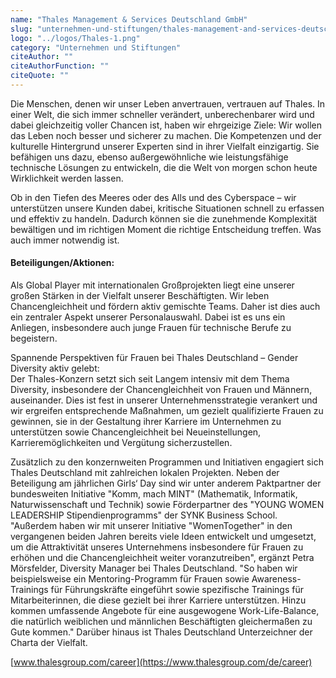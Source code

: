 ```yaml
---
name: "Thales Management & Services Deutschland GmbH"
slug: "unternehmen-und-stiftungen/thales-management-and-services-deutschland-gmb-h"
logo: "../logos/Thales-1.png"
category: "Unternehmen und Stiftungen"
citeAuthor: ""
citeAuthorFunction: ""
citeQuote: ""
---
```


Die Menschen, denen wir unser Leben anvertrauen, vertrauen auf Thales. In einer Welt, die sich immer schneller verändert, unberechenbarer wird und dabei gleichzeitig voller Chancen ist, haben wir ehrgeizige Ziele: Wir wollen das Leben noch besser und sicherer zu machen. Die Kompetenzen und der kulturelle Hintergrund unserer Experten sind in ihrer Vielfalt einzigartig. Sie befähigen uns dazu, ebenso außergewöhnliche wie leistungsfähige technische Lösungen zu entwickeln, die die Welt von morgen schon heute Wirklichkeit werden lassen.

Ob in den Tiefen des Meeres oder des Alls und des Cyberspace – wir unterstützen unsere Kunden dabei, kritische Situationen schnell zu erfassen und effektiv zu handeln. Dadurch können sie die zunehmende Komplexität bewältigen und im richtigen Moment die richtige Entscheidung treffen. Was auch immer notwendig ist.

#### Beteiligungen/Aktionen:

Als Global Player mit internationalen Großprojekten liegt eine unserer großen Stärken in der Vielfalt unserer Beschäftigten. Wir leben Chancengleichheit und fördern aktiv gemischte Teams. Daher ist dies auch ein zentraler Aspekt unserer Personalauswahl. Dabei ist es uns ein Anliegen, insbesondere auch junge Frauen für technische Berufe zu begeistern.

Spannende Perspektiven für Frauen bei Thales Deutschland – Gender Diversity aktiv gelebt:  
Der Thales-Konzern setzt sich seit Langem intensiv mit dem Thema Diversity, insbesondere der Chancengleichheit von Frauen und Männern, auseinander. Dies ist fest in unserer Unternehmensstrategie verankert und wir ergreifen entsprechende Maßnahmen, um gezielt qualifizierte Frauen zu gewinnen, sie in der Gestaltung ihrer Karriere im Unternehmen zu unterstützen sowie Chancengleichheit bei Neueinstellungen, Karrieremöglichkeiten und Vergütung sicherzustellen.

Zusätzlich zu den konzernweiten Programmen und Initiativen engagiert sich Thales Deutschland mit zahlreichen lokalen Projekten. Neben der Beteiligung am jährlichen Girls‘ Day sind wir unter anderem Paktpartner der bundesweiten Initiative "Komm, mach MINT" (Mathematik, Informatik, Naturwissenschaft und Technik) sowie Förderpartner des "YOUNG WOMEN LEADERSHIP Stipendienprogramms" der SYNK Business School. "Außerdem haben wir mit unserer Initiative "WomenTogether" in den vergangenen beiden Jahren bereits viele Ideen entwickelt und umgesetzt, um die Attraktivität unseres Unternehmens insbesondere für Frauen zu erhöhen und die Chancengleichheit weiter voranzutreiben", ergänzt Petra Mörsfelder, Diversity Manager bei Thales Deutschland. "So haben wir beispielsweise ein Mentoring-Programm für Frauen sowie Awareness-Trainings für Führungskräfte eingeführt sowie spezifische Trainings für Mitarbeiterinnen, die diese gezielt bei ihrer Karriere unterstützen. Hinzu kommen umfassende Angebote für eine ausgewogene Work-Life-Balance, die natürlich weiblichen und männlichen Beschäftigten gleichermaßen zu Gute kommen." Darüber hinaus ist Thales Deutschland Unterzeichner der Charta der Vielfalt.

[www.thalesgroup.com/career](https://www.thalesgroup.com/de/career)
